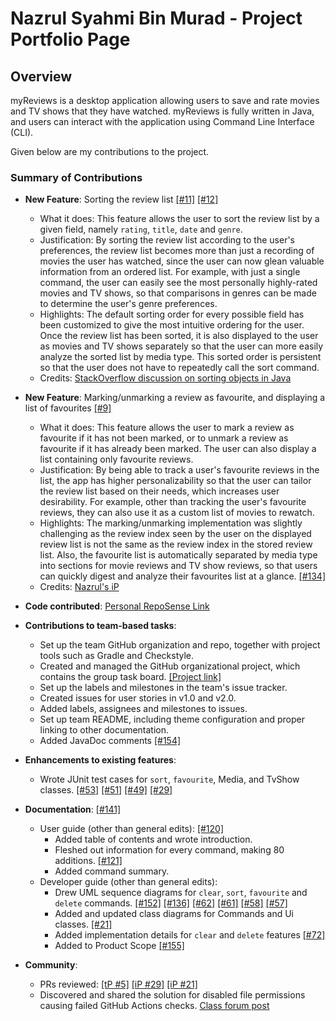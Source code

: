 # Nazrul Syahmi Bin Murad - Project Portfolio Page

## Overview
myReviews is a desktop application allowing users to save and rate movies and TV shows that they
have watched. myReviews is fully written in Java, and users can interact with the application using
Command Line Interface (CLI).

Given below are my contributions to the project.

### Summary of Contributions
* **New Feature**: Sorting the review list [[#11]](https://github.com/AY2223S1-CS2113-T18-1b/tp/pull/11) [[#12]](https://github.com/AY2223S1-CS2113-T18-1b/tp/pull/12)
  * What it does: This feature allows the user to sort the review list by a given field, namely `rating`, `title`, 
`date` and `genre`.
  * Justification: By sorting the review list according to the user's preferences, the review list becomes more than 
just a recording of movies the user has watched, since the user can now glean valuable information from an ordered list. 
For example, with just a single command, the user can easily see the most personally highly-rated movies and TV shows, 
so that comparisons in genres can be made to determine the user's genre preferences.
  * Highlights: The default sorting order for every possible field has been customized to give the most intuitive
ordering for the user. Once the review list has been sorted, it is also displayed to the user as movies and TV shows 
separately so that the user can more easily analyze the sorted list by media type. This sorted order is persistent so 
that the user does not have to repeatedly call the sort command.
  * Credits: [StackOverflow discussion on sorting objects in Java](https://stackoverflow.com/questions/2784514/sort-arraylist-of-custom-objects-by-property)

* **New Feature**: Marking/unmarking a review as favourite, and displaying a list of favourites [[#9]](https://github.com/AY2223S1-CS2113-T18-1b/tp/pull/9)
    * What it does: This feature allows the user to mark a review as favourite if it has not been marked, or to unmark a 
review as favourite if it has already been marked. The user can also display a list containing only favourite reviews.
    * Justification: By being able to track a user's favourite reviews in the list, the app has higher personalizability 
so that the user can tailor the review list based on their needs, which increases user desirability. For example, other 
than tracking the user's favourite reviews, they can also use it as a custom list of movies to rewatch.
    * Highlights: The marking/unmarking implementation was slightly challenging as the review index seen by the user on 
the displayed review list is not the same as the review index in the stored review list. Also, the favourite list is 
automatically separated by media type into sections for movie reviews and TV show reviews, so that users can quickly 
digest and analyze their favourites list at a glance. [[#134]](https://github.com/AY2223S1-CS2113-T18-1b/tp/pull/134)
    * Credits: [Nazrul's iP](https://github.com/nazrul0/ip)

* **Code contributed**: [Personal RepoSense Link](https://nus-cs2113-ay2223s1.github.io/tp-dashboard/?search=t18&sort=groupTitle&sortWithin=title&timeframe=commit&mergegroup=&groupSelect=groupByRepos&breakdown=true&checkedFileTypes=docs~functional-code~test-code~other&since=2022-09-16&tabOpen=true&tabType=authorship&tabAuthor=naz019&tabRepo=AY2223S1-CS2113-T18-1b%2Ftp%5Bmaster%5D&authorshipIsMergeGroup=false&authorshipFileTypes=docs~functional-code~test-code~other&authorshipIsBinaryFileTypeChecked=false&authorshipIsIgnoredFilesChecked=false)

* **Contributions to team-based tasks**:
  * Set up the team GitHub organization and repo, together with project tools such as Gradle and Checkstyle.
  * Created and managed the GitHub organizational project, which contains the group task board. [[Project link]](https://github.com/orgs/AY2223S1-CS2113-T18-1b/projects/1)
  * Set up the labels and milestones in the team's issue tracker.
  * Created issues for user stories in v1.0 and v2.0.
  * Added labels, assignees and milestones to issues.
  * Set up team README, including theme configuration and proper linking to other documentation.
  * Added JavaDoc comments [[#154]](https://github.com/AY2223S1-CS2113-T18-1b/tp/pull/154)

* **Enhancements to existing features**:
  * Wrote JUnit test cases for `sort`, `favourite`, Media, and TvShow classes. [[#53]](https://github.com/AY2223S1-CS2113-T18-1b/tp/pull/53) [[#51]](https://github.com/AY2223S1-CS2113-T18-1b/tp/pull/51) [[#49]](https://github.com/AY2223S1-CS2113-T18-1b/tp/pull/49) [[#29]](https://github.com/AY2223S1-CS2113-T18-1b/tp/pull/29)  

* **Documentation**: [[#141]](https://github.com/AY2223S1-CS2113-T18-1b/tp/pull/141)
  * User guide (other than general edits): [[#120]](https://github.com/AY2223S1-CS2113-T18-1b/tp/pull/120)
    * Added table of contents and wrote introduction.
    * Fleshed out information for every command, making 80 additions. [[#121]](https://github.com/AY2223S1-CS2113-T18-1b/tp/pull/121)
    * Added command summary.
  * Developer guide (other than general edits):
    * Drew UML sequence diagrams for `clear`, `sort`, `favourite` and `delete` commands. [[#152]](https://github.com/AY2223S1-CS2113-T18-1b/tp/pull/152) [[#136]](https://github.com/AY2223S1-CS2113-T18-1b/tp/pull/136) [[#62]](https://github.com/AY2223S1-CS2113-T18-1b/tp/pull/62) [[#61]](https://github.com/AY2223S1-CS2113-T18-1b/tp/pull/61) [[#58]](https://github.com/AY2223S1-CS2113-T18-1b/tp/pull/58) [[#57]](https://github.com/AY2223S1-CS2113-T18-1b/tp/pull/57)
    * Added and updated class diagrams for Commands and Ui classes. [[#21]](https://github.com/AY2223S1-CS2113-T18-1b/tp/pull/21)
    * Added implementation details for `clear` and `delete` features [[#72]](https://github.com/AY2223S1-CS2113-T18-1b/tp/pull/72)
    * Added to Product Scope [[#155]](https://github.com/AY2223S1-CS2113-T18-1b/tp/pull/155)

* **Community**:
  * PRs reviewed: [[tP #5]](https://github.com/nus-cs2113-AY2223S1/tp/pull/5) [[iP #29]](https://github.com/nus-cs2113-AY2223S1/ip/pull/29) [[iP #21]](https://github.com/nus-cs2113-AY2223S1/ip/pull/21)
  * Discovered and shared the solution for disabled file permissions causing failed GitHub Actions checks. [Class forum post](https://github.com/nus-cs2113-AY2223S1/forum/issues/16)